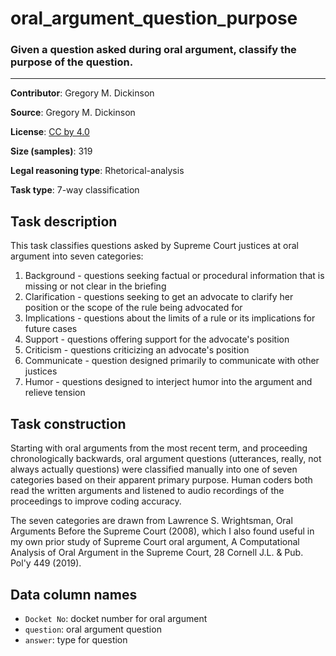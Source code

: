 # oral_argument_question_purpose

### Given a question asked during oral argument, classify the purpose of the question.
---

**Contributor**: Gregory M. Dickinson
 
**Source**: Gregory M. Dickinson

**License**: [CC by 4.0](https://creativecommons.org/licenses/by/4.0/)

**Size (samples)**: 319

**Legal reasoning type**: Rhetorical-analysis

**Task type**: 7-way classification

## Task description

This task classifies questions asked by Supreme Court justices at oral argument into seven categories:

1. Background - questions seeking factual or procedural information that is missing or not clear in the briefing
2. Clarification - questions seeking to get an advocate to clarify her position or the scope of the rule being advocated for
3. Implications - questions about the limits of a rule or its implications for future cases
4. Support - questions offering support for the advocate's position
5. Criticism - questions criticizing an advocate's position
6. Communicate - question designed primarily to communicate with other justices
7. Humor - questions designed to interject humor into the argument and relieve tension

## Task construction

Starting with oral arguments from the most recent term, and proceeding chronologically backwards, oral argument questions (utterances, really, not always actually questions) were classified manually into one of seven categories based on their apparent primary purpose. Human coders both read the written arguments and listened to audio recordings of the proceedings to improve coding accuracy.

The seven categories are drawn from Lawrence S. Wrightsman, Oral Arguments Before the Supreme Court (2008), which I also found useful in my own prior study of Supreme Court oral argument, A Computational Analysis of Oral Argument in the Supreme Court, 28 Cornell J.L. & Pub. Pol'y 449 (2019).

## Data column names
- `Docket No`: docket number for oral argument
- `question`: oral argument question
- `answer`: type for question